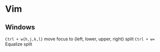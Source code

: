 # Vim

## Windows

`Ctrl + w{h,j,k,l}` move focus to {left, lower, upper, right} split
`Ctrl + w=` Equalize split
